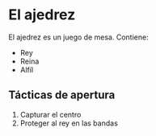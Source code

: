# El ajedrez
El ajedrez es un juego de mesa. Contiene: 
- Rey
- Reina
- Alfíl

## Tácticas de apertura
1. Capturar el centro
2. Proteger al rey en las bandas